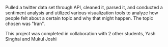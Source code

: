 Pulled a twitter data set through API, cleaned it, parsed it, and conducted a sentiment analysis and utilized various visualization tools to analyze how people felt about a certain topic and why that might happen. The topic chosen was "Iran".

This project was completed in collaboration with 2 other students, Yash Singhai and Mukul Joshi

